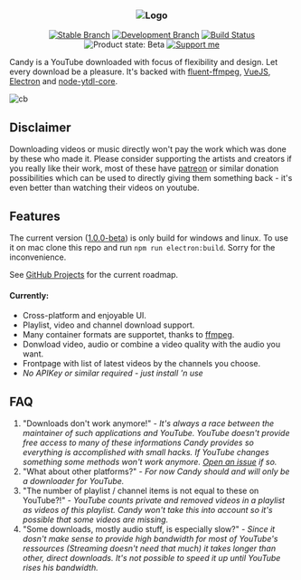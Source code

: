 <h3 align="center">
    <img src="https://user-images.githubusercontent.com/30767528/56439167-73b84600-62e5-11e9-98b8-9352f85cfef3.png" alt="Logo">
</h3>

<p align="center">
    <a href="https://github.com/Simonwep/candy/tree/master"><img alt="Stable Branch" src="https://img.shields.io/badge/Stable%20Branch-master-3FB27F.svg"/></a>
    <a href="https://github.com/Simonwep/candy/tree/dev"><img alt="Development Branch" src="https://img.shields.io/badge/Dev%20Branch-dev-3eacb2.svg"/></a>
    <a href="https://travis-ci.org/Simonwep/candy/"><img alt="Build Status" src="https://travis-ci.org/Simonwep/candy.svg?branch=master"/></a>
    <img alt="Product state: Beta" src="https://img.shields.io/badge/State-beta-3c71b2.svg"/>
    <a href="https://www.patreon.com/simonwep"><img alt="Support me" src="https://img.shields.io/badge/Patreon-support-553cb2.svg"></a>
</p>

Candy is a YouTube downloaded with focus of flexibility and design. Let every download be a pleasure. It's backed with [fluent-ffmpeg](https://github.com/fluent-ffmpeg/node-fluent-ffmpeg),
[VueJS](https://vuejs.org/), [Electron](https://electronjs.org/) and [node-ytdl-core](https://github.com/fent/node-ytdl-core).

![cb](https://user-images.githubusercontent.com/30767528/56775738-b63bc000-67c8-11e9-84e0-18004bac3dc3.PNG)

## Disclaimer
Downloading videos or music directly won't pay the work which was done by these who made it.
Please consider supporting the artists and creators if you really like their work, most of these have [patreon](https://www.patreon.com/)
or similar donation possibilities which can be used to directly giving them something back - it's even better than watching their videos on youtube.

## Features
The current version ([1.0.0-beta](https://github.com/Simonwep/candy/releases/tag/1.0.0-beta)) is only build for windows and linux. To use it on mac clone this repo and run `npm run electron:build`.
Sorry for the inconvenience.

See [GitHub Projects](https://github.com/Simonwep/candy/projects) for the current roadmap.

#### Currently: 
* Cross-platform and enjoyable UI.
* Playlist, video and channel download support.
* Many container formats are supportet, thanks to [ffmpeg](https://ffmpeg.org/).
* Donwload video, audio or combine a video quality with the audio you want.
* Frontpage with list of latest videos by the channels you choose.
* *No APIKey or similar required - just install 'n use*

## FAQ
1. "Downloads don't work anymore!" - _It's always a race between the maintainer of such applications and YouTube. YouTube doesn't provide
free access to many of these informations Candy provides so everything is accomplished with small hacks. If YouTube changes something
some methods won't work anymore. [Open an issue](https://github.com/Simonwep/candy/issues/new) if so._
2. "What about other platforms?" - _For now Candy should and will only be a downloader for YouTube._
3. "The number of playlist / channel items is not equal to these on YouTube?!" - _YouTube counts private and removed videos in a playlist as 
videos of this playlist. Candy won't take this into account so it's possible that some videos are missing._
4. "Some downloads, mostly audio stuff, is especially slow?" - _Since it dosn't make sense to provide high bandwidth for most of YouTube's ressources (Streaming doesn't need that much) it takes longer
than other, direct downloads. It's not possible to speed it up until YouTube rises his bandwidth._
